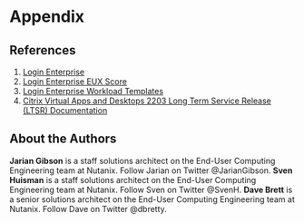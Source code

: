 # Appendix

## References

1.  [Login Enterprise](https://www.loginvsi.com/)
2.  [Login Enterprise EUX Score](https://support.loginvsi.com/hc/en-us/articles/4408717958162-Login-Enterprise-EUX-Score-#h_01GS8W30049HVB851TX60TDKS3)
3.  [Login Enterprise Workload Templates](https://support.loginvsi.com/hc/en-us/sections/360001765419-Workload-Templates)
4.  [Citrix Virtual Apps and Desktops 2203 Long Term Service Release (LTSR) Documentation](https://docs.citrix.com/en-us/citrix-virtual-apps-desktops/2203-ltsr/)

## About the Authors
**Jarian Gibson** is a staff solutions architect on the End-User Computing Engineering team at Nutanix. Follow Jarian on Twitter @JarianGibson.
**Sven Huisman** is a staff solutions architect on the End-User Computing Engineering team at Nutanix. Follow Sven on Twitter @SvenH.
**Dave Brett** is a senior solutions architect on the End-User Computing Engineering team at Nutanix. Follow Dave on Twitter @dbretty.
